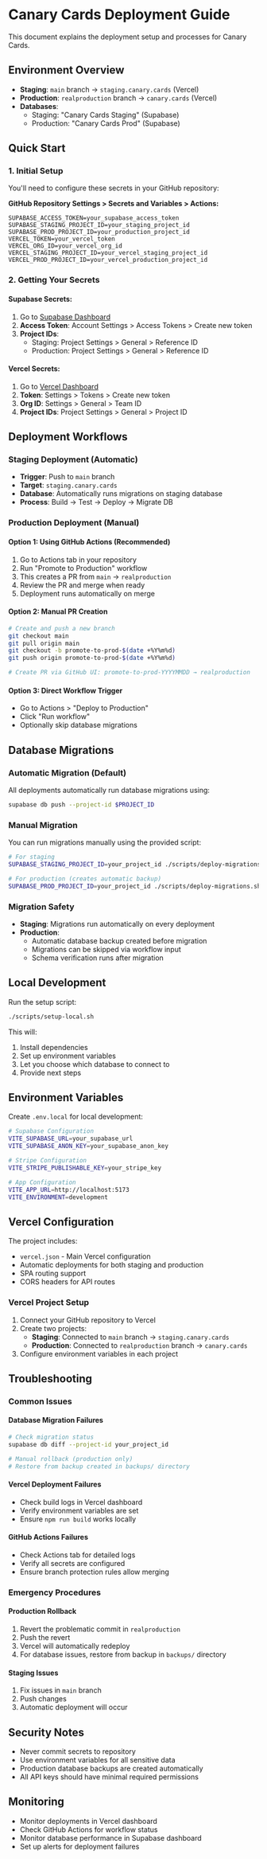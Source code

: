 # Canary Cards Deployment Guide

This document explains the deployment setup and processes for Canary Cards.

## Environment Overview

- **Staging**: `main` branch → `staging.canary.cards` (Vercel)
- **Production**: `realproduction` branch → `canary.cards` (Vercel)
- **Databases**: 
  - Staging: "Canary Cards Staging" (Supabase)
  - Production: "Canary Cards Prod" (Supabase)

## Quick Start

### 1. Initial Setup

You'll need to configure these secrets in your GitHub repository:

**GitHub Repository Settings > Secrets and Variables > Actions:**

```
SUPABASE_ACCESS_TOKEN=your_supabase_access_token
SUPABASE_STAGING_PROJECT_ID=your_staging_project_id
SUPABASE_PROD_PROJECT_ID=your_production_project_id
VERCEL_TOKEN=your_vercel_token
VERCEL_ORG_ID=your_vercel_org_id
VERCEL_STAGING_PROJECT_ID=your_vercel_staging_project_id
VERCEL_PROD_PROJECT_ID=your_vercel_production_project_id
```

### 2. Getting Your Secrets

#### Supabase Secrets:
1. Go to [Supabase Dashboard](https://supabase.com/dashboard)
2. **Access Token**: Account Settings > Access Tokens > Create new token
3. **Project IDs**: 
   - Staging: Project Settings > General > Reference ID
   - Production: Project Settings > General > Reference ID

#### Vercel Secrets:
1. Go to [Vercel Dashboard](https://vercel.com/dashboard)
2. **Token**: Settings > Tokens > Create new token
3. **Org ID**: Settings > General > Team ID
4. **Project IDs**: Project Settings > General > Project ID

## Deployment Workflows

### Staging Deployment (Automatic)
- **Trigger**: Push to `main` branch
- **Target**: `staging.canary.cards`
- **Database**: Automatically runs migrations on staging database
- **Process**: Build → Test → Deploy → Migrate DB

### Production Deployment (Manual)

#### Option 1: Using GitHub Actions (Recommended)
1. Go to Actions tab in your repository
2. Run "Promote to Production" workflow
3. This creates a PR from `main` → `realproduction`
4. Review the PR and merge when ready
5. Deployment runs automatically on merge

#### Option 2: Manual PR Creation
```bash
# Create and push a new branch
git checkout main
git pull origin main
git checkout -b promote-to-prod-$(date +%Y%m%d)
git push origin promote-to-prod-$(date +%Y%m%d)

# Create PR via GitHub UI: promote-to-prod-YYYYMMDD → realproduction
```

#### Option 3: Direct Workflow Trigger
- Go to Actions > "Deploy to Production"
- Click "Run workflow"
- Optionally skip database migrations

## Database Migrations

### Automatic Migration (Default)
All deployments automatically run database migrations using:
```bash
supabase db push --project-id $PROJECT_ID
```

### Manual Migration
You can run migrations manually using the provided script:

```bash
# For staging
SUPABASE_STAGING_PROJECT_ID=your_project_id ./scripts/deploy-migrations.sh staging

# For production (creates automatic backup)
SUPABASE_PROD_PROJECT_ID=your_project_id ./scripts/deploy-migrations.sh production
```

### Migration Safety
- **Staging**: Migrations run automatically on every deployment
- **Production**: 
  - Automatic database backup created before migration
  - Migrations can be skipped via workflow input
  - Schema verification runs after migration

## Local Development

Run the setup script:
```bash
./scripts/setup-local.sh
```

This will:
1. Install dependencies
2. Set up environment variables
3. Let you choose which database to connect to
4. Provide next steps

## Environment Variables

Create `.env.local` for local development:
```bash
# Supabase Configuration
VITE_SUPABASE_URL=your_supabase_url
VITE_SUPABASE_ANON_KEY=your_supabase_anon_key

# Stripe Configuration  
VITE_STRIPE_PUBLISHABLE_KEY=your_stripe_key

# App Configuration
VITE_APP_URL=http://localhost:5173
VITE_ENVIRONMENT=development
```

## Vercel Configuration

The project includes:
- `vercel.json` - Main Vercel configuration
- Automatic deployments for both staging and production
- SPA routing support
- CORS headers for API routes

### Vercel Project Setup
1. Connect your GitHub repository to Vercel
2. Create two projects:
   - **Staging**: Connected to `main` branch → `staging.canary.cards`
   - **Production**: Connected to `realproduction` branch → `canary.cards`
3. Configure environment variables in each project

## Troubleshooting

### Common Issues

#### Database Migration Failures
```bash
# Check migration status
supabase db diff --project-id your_project_id

# Manual rollback (production only)
# Restore from backup created in backups/ directory
```

#### Vercel Deployment Failures
- Check build logs in Vercel dashboard
- Verify environment variables are set
- Ensure `npm run build` works locally

#### GitHub Actions Failures
- Check Actions tab for detailed logs
- Verify all secrets are configured
- Ensure branch protection rules allow merging

### Emergency Procedures

#### Production Rollback
1. Revert the problematic commit in `realproduction`
2. Push the revert
3. Vercel will automatically redeploy
4. For database issues, restore from backup in `backups/` directory

#### Staging Issues
1. Fix issues in `main` branch
2. Push changes
3. Automatic deployment will occur

## Security Notes

- Never commit secrets to repository
- Use environment variables for all sensitive data
- Production database backups are created automatically
- All API keys should have minimal required permissions

## Monitoring

- Monitor deployments in Vercel dashboard
- Check GitHub Actions for workflow status
- Monitor database performance in Supabase dashboard
- Set up alerts for deployment failures